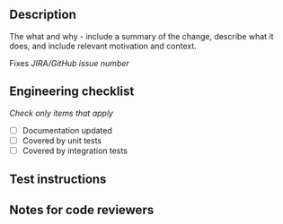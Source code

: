 ## Description

The what and why - include a summary of the change, describe what it does, and include relevant motivation and context.

Fixes _JIRA/GitHub issue number_

## Engineering checklist
*Check only items that apply*

- [ ] Documentation updated
- [ ] Covered by unit tests
- [ ] Covered by integration tests

## Test instructions
<!-- *(optional)* Describe any non-standard test instructions and configuration settings. Delete this section if not applicable. -->

## Notes for code reviewers
<!-- *(optional)* Mention any relevant information for code reviewers. Delete this section if not applicable. -->